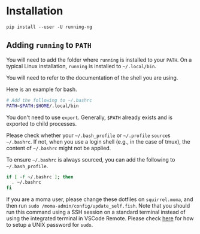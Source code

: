 # Installation
`pip install --user -U running-ng`

## Adding `running` to `PATH`
You will need to add the folder where `running` is installed to your `PATH`.
On a typical Linux installation, `running` is installed to `~/.local/bin`.

You will need to refer to the documentation of the shell you are using.

Here is an example for bash.
```bash
# Add the following to ~/.bashrc
PATH=$PATH:$HOME/.local/bin
```
You don't need to use `export`.
Generally, `$PATH` already exists and is exported to child processes.

Please check whether your `~/.bash_profile` or `~/.profile` `source`s `~/.bashrc`.
If not, when you use a login shell (e.g., in the case of tmux), the content of `~/.bashrc` might not be applied.

To ensure `~/.bashrc` is always sourced, you can add the following to `~/.bash_profile`.
```bash
if [ -f ~/.bashrc ]; then
  . ~/.bashrc
fi
```

If you are a moma user, please change these dotfiles on `squirrel.moma`, and then run `sudo /moma-admin/config/update_self.fish`.
Note that you should run this command using a SSH session on a standard terminal instead of using the integrated terminal in VSCode Remote.
Please check [here](https://squirrel.anu.edu.au/#customization) for how to setup a UNIX password for `sudo`.
